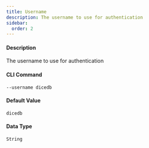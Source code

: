```yaml
---
title: Username
description: The username to use for authentication
sidebar:
  order: 2
---
```


<!-- This file is automatically generated. Any modifications made directly to this file
  may be overwritten. For more details on how this file is generated and how to use
  the related commands, refer to the documentation available in the `internal/cmd/cmd_*.go` files.
-->

#### Description

The username to use for authentication

#### CLI Command

```
--username dicedb
```


#### Default Value
```
dicedb
```




#### Data Type
```
String
```
